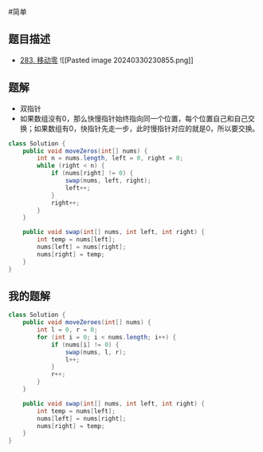 #简单

## 题目描述

* [283. 移动零](https://leetcode.cn/problems/move-zeroes/)
![[Pasted image 20240330230855.png]]

## 题解 
 
* 双指针
* 如果数组没有0，那么快慢指针始终指向同一个位置，每个位置自己和自己交换；如果数组有0，快指针先走一步，此时慢指针对应的就是0，所以要交换。

```java
class Solution {
	public void moveZeros(int[] nums) {
		int n = nums.length, left = 0, right = 0;
		while (right < n) {
			if (nums[right] != 0) {
				swap(nums, left, right);
				left++;
			}
			right++;
		}
	}

	public void swap(int[] nums, int left, int right) {
		int temp = nums[left];
		nums[left] = nums[right];
		nums[right] = temp;
	}
}
```


## 我的题解

```java
class Solution {
    public void moveZeroes(int[] nums) {
        int l = 0, r = 0;
        for (int i = 0; i < nums.length; i++) {
            if (nums[i] != 0) {
                swap(nums, l, r);
                l++;
            }
            r++;
        }
    }

    public void swap(int[] nums, int left, int right) {
        int temp = nums[left];
        nums[left] = nums[right];
        nums[right] = temp;
    }
}
```